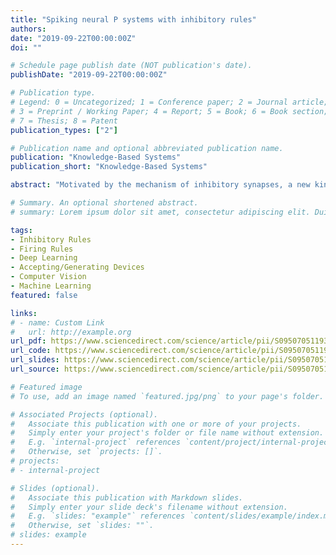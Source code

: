 ```yaml
---
title: "Spiking neural P systems with inhibitory rules"
authors:
date: "2019-09-22T00:00:00Z"
doi: ""

# Schedule page publish date (NOT publication's date).
publishDate: "2019-09-22T00:00:00Z"

# Publication type.
# Legend: 0 = Uncategorized; 1 = Conference paper; 2 = Journal article;
# 3 = Preprint / Working Paper; 4 = Report; 5 = Book; 6 = Book section;
# 7 = Thesis; 8 = Patent
publication_types: ["2"]

# Publication name and optional abbreviated publication name.
publication: "Knowledge-Based Systems"
publication_short: "Knowledge-Based Systems"

abstract: "Motivated by the mechanism of inhibitory synapses, a new kind of spiking neural P (SNP) system rules, called inhibitory rules, is introduced in this paper. Based on this, a new variant of SNP systems is proposed, called spiking neural P systems with inhibitory rules (SNP-IR systems). Different from the usual firing rules in SNP systems, the firing condition of an inhibitory rule not only depends on the state of the neuron associated with the rule but also is related to the states of other neurons. Moreover, from the perspective of topological structure, the new variant is shown as a directed graph with inhibitory arcs, and therefore seems to have more powerful control. The computational completeness of SNP-IR systems is discussed. In particular, it is proved that SNP-IR systems are Turing universal number accepting/generating devices. Moreover, we obtain a small universal function-computing device for SNP-IR systems consisting of 100 neurons."

# Summary. An optional shortened abstract.
# summary: Lorem ipsum dolor sit amet, consectetur adipiscing elit. Duis posuere tellus ac convallis placerat. Proin tincidunt magna sed ex sollicitudin condimentum.

tags:
- Inhibitory Rules
- Firing Rules
- Deep Learning
- Accepting/Generating Devices
- Computer Vision
- Machine Learning
featured: false

links:
# - name: Custom Link
#   url: http://example.org
url_pdf: https://www.sciencedirect.com/science/article/pii/S0950705119304514
url_code: https://www.sciencedirect.com/science/article/pii/S0950705119304514
url_slides: https://www.sciencedirect.com/science/article/pii/S0950705119304514
url_source: https://www.sciencedirect.com/science/article/pii/S0950705119304514

# Featured image
# To use, add an image named `featured.jpg/png` to your page's folder. 

# Associated Projects (optional).
#   Associate this publication with one or more of your projects.
#   Simply enter your project's folder or file name without extension.
#   E.g. `internal-project` references `content/project/internal-project/index.md`.
#   Otherwise, set `projects: []`.
# projects:
# - internal-project

# Slides (optional).
#   Associate this publication with Markdown slides.
#   Simply enter your slide deck's filename without extension.
#   E.g. `slides: "example"` references `content/slides/example/index.md`.
#   Otherwise, set `slides: ""`.
# slides: example
---
```


<!-- {{% alert note %}}
Click the *Slides* button above to demo Academic's Markdown slides feature.
{{% /alert %}} -->

<!-- Supplementary notes can be added here, including [code and math](https://sourcethemes.com/academic/docs/writing-markdown-latex/). -->
